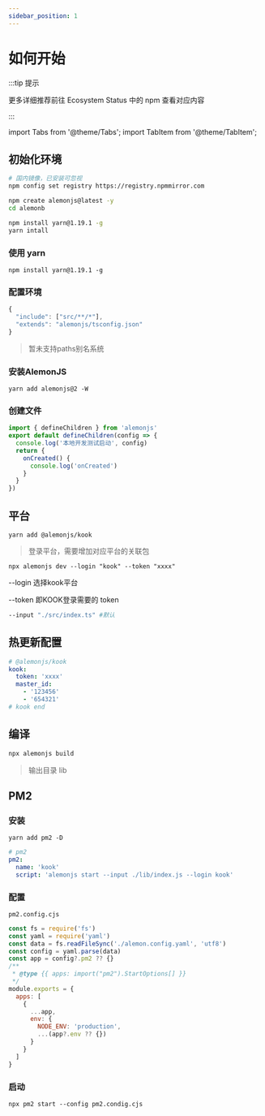 ```yaml
---
sidebar_position: 1
---
```


# 如何开始

:::tip 提示

更多详细推荐前往 Ecosystem Status 中的 npm 查看对应内容

:::

import Tabs from '@theme/Tabs';
import TabItem from '@theme/TabItem';

## 初始化环境

```sh
# 国内镜像，已安装可忽视
npm config set registry https://registry.npmmirror.com
```

<Tabs>
  <TabItem value="start-a" label="快速开始" default>

```sh
npm create alemonjs@latest -y
cd alemonb
```

```sh
npm install yarn@1.19.1 -g
yarn intall
```

  </TabItem>

  <TabItem value="start-b" label="重新开始" default>

### 使用 yarn

```shell
npm install yarn@1.19.1 -g
```

### 配置环境

```ts title="./tsconfig.json"
{
  "include": ["src/**/*"],
  "extends": "alemonjs/tsconfig.json"
}
```

> 暂未支持paths别名系统

### 安装AlemonJS

```shell
yarn add alemonjs@2 -W
```

### 创建文件

```ts title="./src/index.ts"
import { defineChildren } from 'alemonjs'
export default defineChildren(config => {
  console.log('本地开发测试启动', config)
  return {
    onCreated() {
      console.log('onCreated')
    }
  }
})
```

## 平台

```shell
yarn add @alemonjs/kook
```

> 登录平台，需要增加对应平台的关联包

  </TabItem>
</Tabs>

```shell
npx alemonjs dev --login "kook" --token "xxxx"
```

--login 选择kook平台

--token 即KOOK登录需要的 token

```sh
--input "./src/index.ts" #默认
```

## 热更新配置

```yaml title="lemon.config.yaml"
# @alemonjs/kook
kook:
  token: 'xxxx'
  master_id:
    - '123456'
    - '654321'
# kook end
```

## 编译

```sh
npx alemonjs build
```

> 输出目录 lib

## PM2

### 安装

```shell
yarn add pm2 -D
```

```yaml title="alemon.config.yaml"
# pm2
pm2:
  name: 'kook'
  script: 'alemonjs start --input ./lib/index.js --login kook'
```

### 配置

`pm2.config.cjs`

```js title="pm2.config.cjs"
const fs = require('fs')
const yaml = require('yaml')
const data = fs.readFileSync('./alemon.config.yaml', 'utf8')
const config = yaml.parse(data)
const app = config?.pm2 ?? {}
/**
 * @type {{ apps: import("pm2").StartOptions[] }}
 */
module.exports = {
  apps: [
    {
      ...app,
      env: {
        NODE_ENV: 'production',
        ...(app?.env ?? {})
      }
    }
  ]
}
```

### 启动

```shell
npx pm2 start --config pm2.condig.cjs
```
